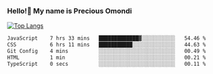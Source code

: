 ### Hello!👋 My name is Precious Omondi 

[![Top Langs](https://github-readme-stats.vercel.app/api/top-langs/?username=Presho99&langs_count=8&theme=dark)](https://github.com/Presho99/github-readme-stats)



<!--START_SECTION:waka-->

```txt
JavaScript    7 hrs 33 mins   █████████████▓░░░░░░░░░░░   54.46 %
CSS           6 hrs 11 mins   ███████████░░░░░░░░░░░░░░   44.63 %
Git Config    4 mins          ░░░░░░░░░░░░░░░░░░░░░░░░░   00.49 %
HTML          1 min           ░░░░░░░░░░░░░░░░░░░░░░░░░   00.21 %
TypeScript    0 secs          ░░░░░░░░░░░░░░░░░░░░░░░░░   00.11 %
```

<!--END_SECTION:waka-->

